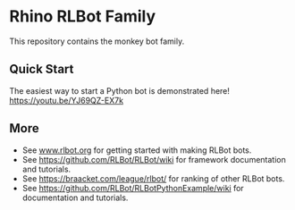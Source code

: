 # Rhino RLBot Family
This repository contains the monkey bot family.

## Quick Start
The easiest way to start a Python bot is demonstrated here!
https://youtu.be/YJ69QZ-EX7k

## More
* See www.rlbot.org for getting started with making RLBot bots.
* See https://github.com/RLBot/RLBot/wiki for framework documentation and tutorials.
* See https://braacket.com/league/rlbot/ for ranking of other RLBot bots.
* See https://github.com/RLBot/RLBotPythonExample/wiki for documentation and tutorials.
